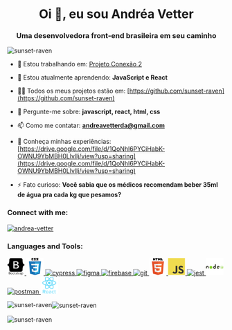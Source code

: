 <h1 align="center">Oi 👋, eu sou Andréa Vetter</h1>
<h3 align="center">Uma desenvolvedora front-end brasileira em seu caminho</h3>

<p align="left"> <img src="https://komarev.com/ghpvc/?username=sunset-raven&label=Profile%20views&color=0e75b6&style=flat" alt="sunset-raven" /> </p>

- 🔭 Estou trabalhando em: [Projeto Conexão 2](https://github.com/sunset-raven/projeto-conexao-2)

- 🌱 Estou atualmente aprendendo: **JavaScript e React**

- 👨‍💻 Todos os meus projetos estão em: [https://github.com/sunset-raven](https://github.com/sunset-raven)

- 💬 Pergunte-me sobre: **javascript, react, html, css**

- 📫 Como me contatar: **andreavetterda@gmail.com**

- 📄 Conheça minhas experiências: [https://drive.google.com/file/d/1QoNhl6PYCiHabK-OWNU9YbMBH0Llvllj/view?usp=sharing](https://drive.google.com/file/d/1QoNhl6PYCiHabK-OWNU9YbMBH0Llvllj/view?usp=sharing)

- ⚡ Fato curioso: **Você sabia que os médicos recomendam beber 35ml de água pra cada kg que pesamos?**

<h3 align="left">Connect with me:</h3>
<p align="left">
<a href="https://linkedin.com/in/andrea-vetter" target="blank"><img align="center" src="https://raw.githubusercontent.com/rahuldkjain/github-profile-readme-generator/master/src/images/icons/Social/linked-in-alt.svg" alt="andrea-vetter" height="30" width="40" /></a>
</p>

<h3 align="left">Languages and Tools:</h3>
<p align="left"> <a href="https://getbootstrap.com" target="_blank" rel="noreferrer"> <img src="https://raw.githubusercontent.com/devicons/devicon/master/icons/bootstrap/bootstrap-plain-wordmark.svg" alt="bootstrap" width="40" height="40"/> </a> <a href="https://www.w3schools.com/css/" target="_blank" rel="noreferrer"> <img src="https://raw.githubusercontent.com/devicons/devicon/master/icons/css3/css3-original-wordmark.svg" alt="css3" width="40" height="40"/> </a> <a href="https://www.cypress.io" target="_blank" rel="noreferrer"> <img src="https://raw.githubusercontent.com/simple-icons/simple-icons/6e46ec1fc23b60c8fd0d2f2ff46db82e16dbd75f/icons/cypress.svg" alt="cypress" width="40" height="40"/> </a> <a href="https://www.figma.com/" target="_blank" rel="noreferrer"> <img src="https://www.vectorlogo.zone/logos/figma/figma-icon.svg" alt="figma" width="40" height="40"/> </a> <a href="https://firebase.google.com/" target="_blank" rel="noreferrer"> <img src="https://www.vectorlogo.zone/logos/firebase/firebase-icon.svg" alt="firebase" width="40" height="40"/> </a> <a href="https://git-scm.com/" target="_blank" rel="noreferrer"> <img src="https://www.vectorlogo.zone/logos/git-scm/git-scm-icon.svg" alt="git" width="40" height="40"/> </a> <a href="https://www.w3.org/html/" target="_blank" rel="noreferrer"> <img src="https://raw.githubusercontent.com/devicons/devicon/master/icons/html5/html5-original-wordmark.svg" alt="html5" width="40" height="40"/> </a> <a href="https://developer.mozilla.org/en-US/docs/Web/JavaScript" target="_blank" rel="noreferrer"> <img src="https://raw.githubusercontent.com/devicons/devicon/master/icons/javascript/javascript-original.svg" alt="javascript" width="40" height="40"/> </a> <a href="https://jestjs.io" target="_blank" rel="noreferrer"> <img src="https://www.vectorlogo.zone/logos/jestjsio/jestjsio-icon.svg" alt="jest" width="40" height="40"/> </a> <a href="https://nodejs.org" target="_blank" rel="noreferrer"> <img src="https://raw.githubusercontent.com/devicons/devicon/master/icons/nodejs/nodejs-original-wordmark.svg" alt="nodejs" width="40" height="40"/> </a> <a href="https://postman.com" target="_blank" rel="noreferrer"> <img src="https://www.vectorlogo.zone/logos/getpostman/getpostman-icon.svg" alt="postman" width="40" height="40"/> </a> <a href="https://reactjs.org/" target="_blank" rel="noreferrer"> <img src="https://raw.githubusercontent.com/devicons/devicon/master/icons/react/react-original-wordmark.svg" alt="react" width="40" height="40"/> </a> </p>

<p><img align="left" src="https://github-readme-stats.vercel.app/api/top-langs/?username=sunset-raven&theme=dracula&show_icons=true&hide_border=false&layout=compact" alt="sunset-raven" /></p>

<p><img align="center" src="https://github-readme-stats.vercel.app/api?username=sunset-raven&theme=dracula&show_icons=true&hide_border=false&count_private=true" alt="sunset-raven" /></p>

<p><img align="center" src="https://github-readme-streak-stats.herokuapp.com/?user=sunset-raven&theme=dracula&hide_border=false" alt="sunset-raven" /></p>
